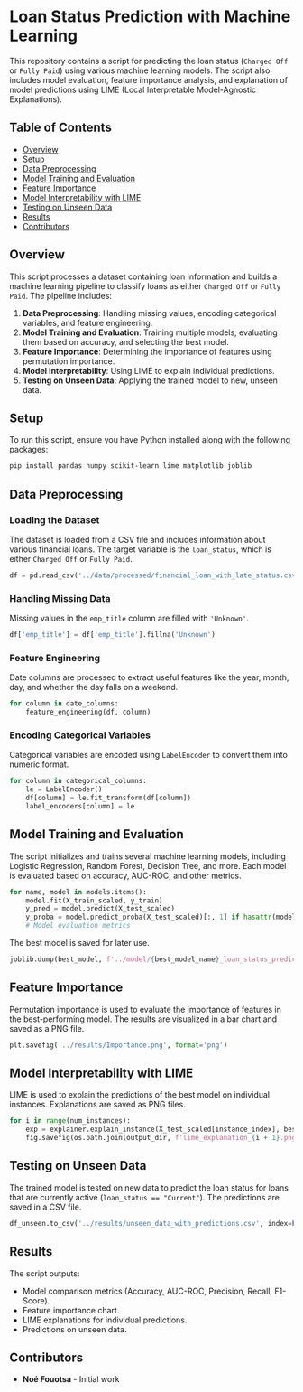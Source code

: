 # Loan Status Prediction with Machine Learning

This repository contains a script for predicting the loan status (`Charged Off` or `Fully Paid`) using various machine learning models. The script also includes model evaluation, feature importance analysis, and explanation of model predictions using LIME (Local Interpretable Model-Agnostic Explanations).

## Table of Contents

- [Overview](#overview)
- [Setup](#setup)
- [Data Preprocessing](#data-preprocessing)
- [Model Training and Evaluation](#model-training-and-evaluation)
- [Feature Importance](#feature-importance)
- [Model Interpretability with LIME](#model-interpretability-with-lime)
- [Testing on Unseen Data](#testing-on-unseen-data)
- [Results](#results)
- [Contributors](#contributors)

## Overview

This script processes a dataset containing loan information and builds a machine learning pipeline to classify loans as either `Charged Off` or `Fully Paid`. The pipeline includes:

1. **Data Preprocessing**: Handling missing values, encoding categorical variables, and feature engineering.
2. **Model Training and Evaluation**: Training multiple models, evaluating them based on accuracy, and selecting the best model.
3. **Feature Importance**: Determining the importance of features using permutation importance.
4. **Model Interpretability**: Using LIME to explain individual predictions.
5. **Testing on Unseen Data**: Applying the trained model to new, unseen data.

## Setup

To run this script, ensure you have Python installed along with the following packages:

```bash
pip install pandas numpy scikit-learn lime matplotlib joblib
```

## Data Preprocessing

### Loading the Dataset

The dataset is loaded from a CSV file and includes information about various financial loans. The target variable is the `loan_status`, which is either `Charged Off` or `Fully Paid`.

```python
df = pd.read_csv('../data/processed/financial_loan_with_late_status.csv')
```

### Handling Missing Data

Missing values in the `emp_title` column are filled with `'Unknown'`.

```python
df['emp_title'] = df['emp_title'].fillna('Unknown')
```

### Feature Engineering

Date columns are processed to extract useful features like the year, month, day, and whether the day falls on a weekend.

```python
for column in date_columns:
    feature_engineering(df, column)
```

### Encoding Categorical Variables

Categorical variables are encoded using `LabelEncoder` to convert them into numeric format.

```python
for column in categorical_columns:
    le = LabelEncoder()
    df[column] = le.fit_transform(df[column])
    label_encoders[column] = le
```

## Model Training and Evaluation

The script initializes and trains several machine learning models, including Logistic Regression, Random Forest, Decision Tree, and more. Each model is evaluated based on accuracy, AUC-ROC, and other metrics.

```python
for name, model in models.items():
    model.fit(X_train_scaled, y_train)
    y_pred = model.predict(X_test_scaled)
    y_proba = model.predict_proba(X_test_scaled)[:, 1] if hasattr(model, "predict_proba") else None
    # Model evaluation metrics
```

The best model is saved for later use.

```python
joblib.dump(best_model, f'../model/{best_model_name}_loan_status_predictor.pkl')
```

## Feature Importance

Permutation importance is used to evaluate the importance of features in the best-performing model. The results are visualized in a bar chart and saved as a PNG file.

```python
plt.savefig('../results/Importance.png', format='png')
```

## Model Interpretability with LIME

LIME is used to explain the predictions of the best model on individual instances. Explanations are saved as PNG files.

```python
for i in range(num_instances):
    exp = explainer.explain_instance(X_test_scaled[instance_index], best_model.predict_proba, num_features=10)
    fig.savefig(os.path.join(output_dir, f'lime_explanation_{i + 1}.png'), format='png')
```

## Testing on Unseen Data

The trained model is tested on new data to predict the loan status for loans that are currently active (`loan_status == "Current"`). The predictions are saved in a CSV file.

```python
df_unseen.to_csv('../results/unseen_data_with_predictions.csv', index=False)
```

## Results

The script outputs:

- Model comparison metrics (Accuracy, AUC-ROC, Precision, Recall, F1-Score).
- Feature importance chart.
- LIME explanations for individual predictions.
- Predictions on unseen data.

## Contributors

- **Noé Fouotsa** - Initial work
